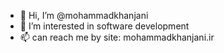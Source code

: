- 👋 Hi, I’m @mohammadkhanjani
- 👀 I’m interested in software development
- 📫 can reach me by site: mohammadkhanjani.ir

<!---
mohammadkhanjani/mohammadkhanjani is a ✨ special ✨ repository because its `README.md` (this file) appears on your GitHub profile.
You can click the Preview link to take a look at your changes.
--->
